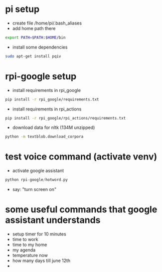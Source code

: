 # pi setup
* create file /home/pi/.bash_aliases
* add home path there
```bash
export PATH=$PATH:$HOME/bin
```
* install some dependencies
```bash
sudo apt-get install pqiv
```

# rpi-google setup
* install requirements in rpi_google
```bash
pip install -r rpi_google/requirements.txt
```
* install requirements in rpi_actions
```bash
pip install -r rpi_google/rpi_actions/requirements.txt
```
* download data for nltk (134M unzipped)
```bash
python -m textblob.download_corpora
```

# test voice command (activate venv)
* activate google assistant
```python
python rpi-google/hotword.py
```
* say: "turn screen on"

# some useful commands that google assistant understands
* setup timer for 10 minutes
* time to work
* time to my home
* my agenda
* temperature now
* how many days till june 12th
* 